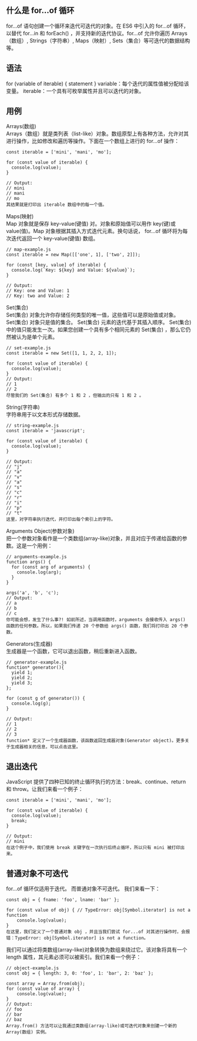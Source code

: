 ## 什么是 for…of 循环
for...of 语句创建一个循环来迭代可迭代的对象。在 ES6 中引入的 for...of 循环，以替代 for...in 和 forEach() ，并支持新的迭代协议。for...of 允许你遍历 Arrays（数组）, Strings（字符串）, Maps（映射）, Sets（集合）等可迭代的数据结构等。

## 语法
for (variable of iterable) {
    statement
}
variable：每个迭代的属性值被分配给该变量。
iterable：一个具有可枚举属性并且可以迭代的对象。

## 用例
Arrays(数组)  
Arrays（数组）就是类列表（list-like）对象。数组原型上有各种方法，允许对其进行操作，比如修改和遍历等操作。下面在一个数组上进行的 for...of 操作：

``` // array-example.js
const iterable = ['mini', 'mani', 'mo'];
 
for (const value of iterable) {
  console.log(value);
}
 
// Output:
// mini
// mani
// mo
其结果就是打印出 iterable 数组中的每一个值。
```
Maps(映射)  
Map 对象就是保存 key-value(键值) 对。对象和原始值可以用作 key(键)或 value(值)。Map 对象根据其插入方式迭代元素。换句话说， for...of 循环将为每次迭代返回一个 key-value(键值) 数组。
```
// map-example.js
const iterable = new Map([['one', 1], ['two', 2]]);
 
for (const [key, value] of iterable) {
  console.log(`Key: ${key} and Value: ${value}`);
}
 
// Output:
// Key: one and Value: 1
// Key: two and Value: 2
```
Set(集合)  
Set(集合) 对象允许你存储任何类型的唯一值，这些值可以是原始值或对象。 Set(集合) 对象只是值的集合。 Set(集合) 元素的迭代基于其插入顺序。 Set(集合) 中的值只能发生一次。如果您创建一个具有多个相同元素的 Set(集合) ，那么它仍然被认为是单个元素。
```
// set-example.js
const iterable = new Set([1, 1, 2, 2, 1]);
 
for (const value of iterable) {
  console.log(value);
}
// Output:
// 1
// 2
尽管我们的 Set(集合) 有多个 1 和 2 ，但输出的只有 1 和 2 。
```
String(字符串)  
字符串用于以文本形式存储数据。
```
// string-example.js
const iterable = 'javascript';
 
for (const value of iterable) {
  console.log(value);
}
 
// Output:
// "j"
// "a"
// "v"
// "a"
// "s"
// "c"
// "r"
// "i"
// "p"
// "t"
这里，对字符串执行迭代，并打印出每个索引上的字符。
```
Arguments Object(参数对象)  
把一个参数对象看作是一个类数组(array-like)对象，并且对应于传递给函数的参数。这是一个用例：
```
// arguments-example.js
function args() {
  for (const arg of arguments) {
    console.log(arg);
  }
}
 
args('a', 'b', 'c');
// Output:
// a
// b
// c
你可能会想，发生了什么事?! 如前所述，当调用函数时，arguments 会接收传入 args() 函数的任何参数。所以，如果我们传递 20 个参数给 args() 函数，我们将打印出 20 个参数。
```
Generators(生成器)  
生成器是一个函数，它可以退出函数，稍后重新进入函数。
```
// generator-example.js
function* generator(){ 
  yield 1; 
  yield 2; 
  yield 3; 
}; 
 
for (const g of generator()) { 
  console.log(g); 
}
 
// Output:
// 1
// 2
// 3
function* 定义了一个生成器函数，该函数返回生成器对象(Generator object)。更多关于生成器相关的信息，可以点击这里。
```
## 退出迭代  
JavaScript 提供了四种已知的终止循环执行的方法：break、continue、return 和 throw。让我们来看一个例子：
```
const iterable = ['mini', 'mani', 'mo'];
 
for (const value of iterable) {
  console.log(value);
  break;
}
 
// Output:
// mini
在这个例子中，我们使用 break 关键字在一次执行后终止循环，所以只有 mini 被打印出来。
```
## 普通对象不可迭代  
for...of 循环仅适用于迭代。 而普通对象不可迭代。 我们来看一下：
```
const obj = { fname: 'foo', lname: 'bar' };
 
for (const value of obj) { // TypeError: obj[Symbol.iterator] is not a function
    console.log(value);
}
在这里，我们定义了一个普通对象 obj ，并且当我们尝试 for...of 对其进行操作时，会报错：TypeError: obj[Symbol.iterator] is not a function。
```
我们可以通过将类数组(array-like)对象转换为数组来绕过它。该对象将具有一个 length 属性，其元素必须可以被索引。我们来看一个例子：
```
// object-example.js
const obj = { length: 3, 0: 'foo', 1: 'bar', 2: 'baz' };
 
const array = Array.from(obj);
for (const value of array) { 
    console.log(value);
}
// Output:
// foo
// bar
// baz
Array.from() 方法可以让我通过类数组(array-like)或可迭代对象来创建一个新的 Array(数组) 实例。
```